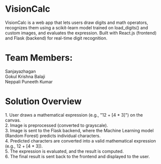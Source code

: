 # VisionCalc
VisionCalc is a web app that lets users draw digits and math operators, recognizes them using a scikit-learn model trained on load_digits() and custom images, and evaluates the expression. Built with React.js (frontend) and Flask (backend) for real-time digit recognition.

# Team Members:
Sanjayazhagan<br>
Gokul Krishna Balaji<br>
Neppali Puneeth Kumar<br>

# Solution Overview
1️. User draws a mathematical expression (e.g., "12 + [4 * 3]") on the canvas.<br>
2️. Image is preprocessed (converted to grayscale).<br>
3️. Image is sent to the Flask backend, where the Machine Learning model (Random Forest) predicts individual characters.<br>
4️. Predicted characters are converted into a valid mathematical expression (e.g., 12 + [4 * 3]).<br>
5️. The expression is evaluated, and the result is computed.<br>
6️. The final result is sent back to the frontend and displayed to the user.<br>
